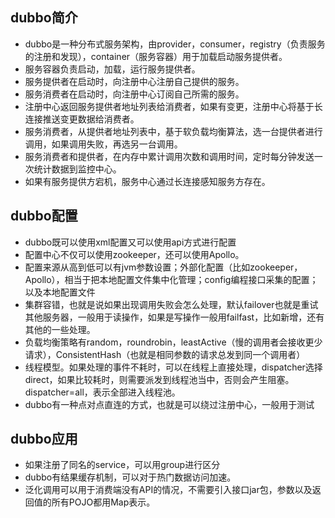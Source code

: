 dubbo简介
--
+ dubbo是一种分布式服务架构，由provider，consumer，registry（负责服务的注册和发现），container（服务容器）用于加载启动服务提供者。<br>
+ 服务容器负责启动，加载，运行服务提供者。
+ 服务提供者在启动时，向注册中心注册自己提供的服务。
+ 服务消费者在启动时，向注册中心订阅自己所需的服务。
+ 注册中心返回服务提供者地址列表给消费者，如果有变更，注册中心将基于长连接推送变更数据给消费者。
+ 服务消费者，从提供者地址列表中，基于软负载均衡算法，选一台提供者进行调用，如果调用失败，再选另一台调用。
+ 服务消费者和提供者，在内存中累计调用次数和调用时间，定时每分钟发送一次统计数据到监控中心。
+ 如果有服务提供方宕机，服务中心通过长连接感知服务方存在。

dubbo配置
--
+ dubbo既可以使用xml配置又可以使用api方式进行配置
+ 配置中心不仅可以使用zookeeper，还可以使用Apollo。
+ 配置来源从高到低可以有jvm参数设置；外部化配置（比如zookeeper，Apollo），相当于把本地配置文件集中化管理；config编程接口采集的配置；以及本地配置文件
+ 集群容错，也就是说如果出现调用失败会怎么处理，默认failover也就是重试其他服务器，一般用于读操作，如果是写操作一般用failfast，比如新增，还有其他的一些处理。
+ 负载均衡策略有random，roundrobin，leastActive（慢的调用者会接收更少请求），ConsistentHash（也就是相同参数的请求总发到同一个调用者）
+ 线程模型。如果处理的事件不耗时，可以在线程上直接处理，dispatcher选择direct，如果比较耗时，则需要派发到线程池当中，否则会产生阻塞。dispatcher=all，表示全部进入线程池。
+ dubbo有一种点对点直连的方式，也就是可以绕过注册中心，一般用于测试

dubbo应用
--
+ 如果注册了同名的service，可以用group进行区分
+ dubbo有结果缓存机制，可以对于热门数据访问加速。
+ 泛化调用可以用于消费端没有API的情况，不需要引入接口jar包，参数以及返回值的所有POJO都用Map表示。

